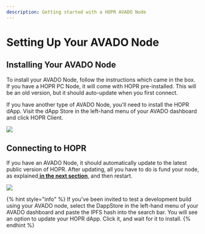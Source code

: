 ```yaml
---
description: Getting started with a HOPR AVADO Node
---
```


# Setting Up Your AVADO Node

## Installing Your AVADO Node

To install your AVADO Node, follow the instructions which came in the box. If you have a HOPR PC Node, it will come with HOPR pre-installed. This will be an old version, but it should auto-update when you first connect.

If you have another type of AVADO Node, you'll need to install the HOPR dApp. Visit the dApp Store in the left-hand menu of your AVADO dashboard and click HOPR Client.

![](.gitbook/assets/hopr-client-avado-dashboard-2.png)

## **Connecting to HOPR**

If you have an AVADO Node, it should automatically update to the latest public version of HOPR. After updating, all you have to do is fund your node, as explained[ **in the next section**](funding-your-avado-node.md), and then restart.

![](.gitbook/assets/avado-no-funds.png)

{% hint style="info" %}
If you've been invited to test a development build using your AVADO node, select the DappStore in the left-hand menu of your AVADO dashboard and paste the IPFS hash into the search bar. You will see an option to update your HOPR dApp. Click it, and wait for it to install.
{% endhint %}
